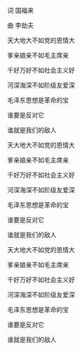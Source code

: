 
词 国福来

曲 李劫夫

天大地大不如党的恩情大

爹亲娘亲不如毛主席亲

千好万好不如社会主义好

河深海深不如阶级友爱深

毛泽东思想是革命的宝

谁要是反对它

谁就是我们的敌人

天大地大不如党的恩情大

爹亲娘亲不如毛主席亲

千好万好不如社会主义好

河深海深不如阶级友爱深

毛泽东思想是革命的宝

谁要是反对它

谁就是我们的敌人

天大地大不如党的恩情大

爹亲娘亲不如毛主席亲

千好万好不如社会主义好

河深海深不如阶级友爱深

毛泽东思想是革命的宝

谁要是反对它

谁就是我们的敌人

